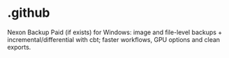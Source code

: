 # .github
Nexon Backup Paid (if exists) for Windows: image and file-level backups + incremental/differential with cbt; faster workflows, GPU options and clean exports.
